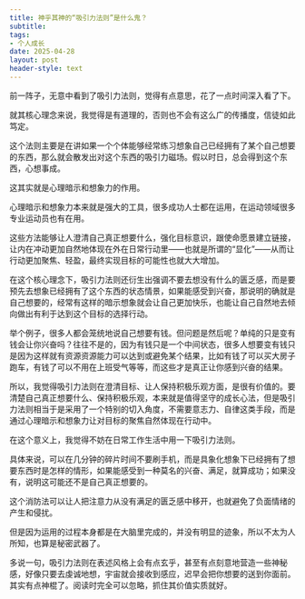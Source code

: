 ```yaml
---
title: 神乎其神的“吸引力法则”是什么鬼？
subtitle: 
tags: 
- 个人成长
date: 2025-04-28
layout: post
header-style: text
---
```


前一阵子，无意中看到了吸引力法则，觉得有点意思，花了一点时间深入看了下。

就其核心理念来说，我觉得是有道理的，否则也不会有这么广的传播度，信徒如此笃定。

这个法则主要是在讲如果一个个体能够经常练习想象自己已经拥有了某个自己想要的东西，那么就会散发出对这个东西的吸引力磁场。假以时日，总会得到这个东西，心想事成。

这其实就是心理暗示和想象力的作用。

心理暗示和想象力本来就是强大的工具，很多成功人士都在运用，在运动领域很多专业运动员也有在用。

这些方法能够让人澄清自己真正想要什么，强化目标意识，跟使命愿景建立链接，让内在冲动更加自然地体现在外在日常行动里——也就是所谓的“显化”——从而让行动更加聚焦、轻盈，最终实现目标的可能性也就大大增加。

在这个核心理念下，吸引力法则还衍生出强调不要去想没有什么的匮乏感，而是要预先去想象已经拥有了这个东西的状态情景，如果能感受到兴奋，那说明的确就是自己想要的，经常有这样的暗示想象就会让自己更加快乐，也能让自己自然地去倾向做出有利于达到这个目标的选择行动。

举个例子，很多人都会笼统地说自己想要有钱。但问题是然后呢？单纯的只是变有钱会让你兴奋吗？往往不是的，因为有钱只是一个中间状态，很多人想要变有钱只是因为这样就有资源资源能力可以达到或避免某个结果，比如有钱了可以买大房子跑车，有钱了可以不用在上班受气等等，而这些才是真正让你感到兴奋的结果。

所以，我觉得吸引力法则在澄清目标、让人保持积极乐观方面，是很有价值的。要清楚自己真正想要什么、保持积极乐观，本来就是值得坚守的成长心法，但是吸引力法则相当于是采用了一个特别的切入角度，不需要意志力、自律这类手段，而是通过心理暗示和想象力让对目标的聚焦自然体现在行动中。

在这个意义上，我觉得不妨在日常工作生活中用一下吸引力法则。

具体来说，可以在几分钟的碎片时间不要刷手机，而是具象化想象下已经拥有了想要东西时是怎样的情形，如果能感受到一种莫名的兴奋、满足，就算成功；如果没有，说明这可能还不是自己真正想要的。

这个消防法可以让人把注意力从没有满足的匮乏感中移开，也就避免了负面情绪的产生和侵扰。

但是因为运用的过程本身都是在大脑里完成的，并没有明显的迹象，所以不太为人所知，也算是秘密武器了。

多说一句，吸引力法则在表述风格上会有点玄乎，甚至有点刻意地营造一些神秘感，好像只要去虔诚地想，宇宙就会接收到感应，迟早会把你想要的送到你面前。其实有点神棍了。阅读时完全可以忽略，抓住其价值实质就好。

